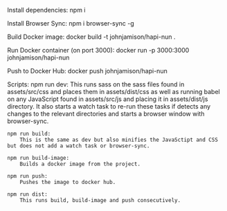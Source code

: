 Install dependencies:
    npm i

Install Browser Sync:
    npm i browser-sync -g

Build Docker image:
    docker build -t johnjamison/hapi-nun .

Run Docker container (on port 3000):
    docker run -p 3000:3000 johnjamison/hapi-nun

Push to Docker Hub:
    docker push johnjamison/hapi-nun

Scripts:
    npm run dev:
        This runs sass on the sass files found in assets/src/css and places them in assets/dist/css as well as running babel on any JavaScript found in assets/src/js and placing it in assets/dist/js directory. It also starts a watch task to re-run these tasks if detects any changes to the relevant directories and starts a browser window with browser-sync.

    npm run build:
        This is the same as dev but also minifies the JavaSctipt and CSS but does not add a watch task or browser-sync.

    npm run build-image:
        Builds a docker image from the project.

    npm run push:
        Pushes the image to docker hub.

    npm run dist:
        This runs build, build-image and push consecutively.

    